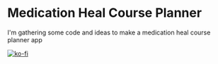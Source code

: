 # Medication Heal Course Planner

I'm gathering some code and ideas to make a medication heal course planner app


[![ko-fi](https://ko-fi.com/img/githubbutton_sm.svg)](https://ko-fi.com/L3L5LJ3TB)
